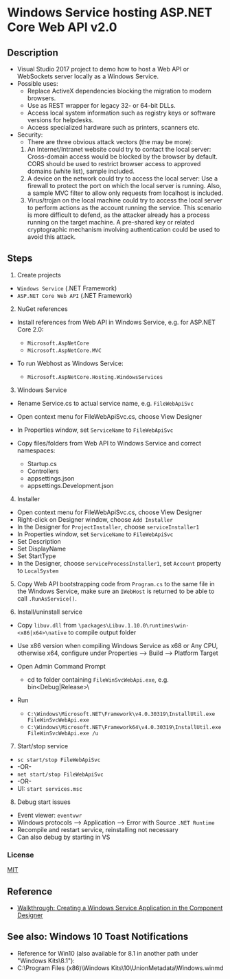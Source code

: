 # Windows Service hosting ASP.NET Core Web API v2.0
## Description
- Visual Studio 2017 project to demo how to host a Web API or WebSockets server locally as a Windows Service.
- Possible uses:
  - Replace ActiveX dependencies blocking the migration to modern browsers.
  - Use as REST wrapper for legacy 32- or 64-bit DLLs.
  - Access local system information such as registry keys or software versions for helpdesks.
  - Access specialized hardware such as printers, scanners etc.
- Security:
  - There are three obvious attack vectors (the may be more):
  1. An Internet/Intranet website could try to contact the local server: Cross-domain access would be blocked by the browser by default. CORS should be used to restrict browser access to approved domains (white list), sample included.
  2. A device on the network could try to access the local server: Use a firewall to protect the port on which the local server is running. Also, a sample MVC filter to allow only requests from localhost is included.
  3. Virus/trojan on the local machine could try to access the local server to perform actions as the account running the service. This scenario is more difficult to defend, as the attacker already has a process running on the target machine. A pre-shared key or related cryptographic mechanism involving authentication could be used to avoid this attack.

## Steps
1. Create projects
- `Windows Service` (.NET Framework)
- `ASP.NET Core Web API` (.NET Framework)

2. NuGet references
- Install references from Web API in Windows Service, e.g. for ASP.NET Core 2.0:
  - `Microsoft.AspNetCore`
  - `Microsoft.AspNetCore.MVC`

- To run Webhost as Windows Service:
  - `Microsoft.AspNetCore.Hosting.WindowsServices`

3. Windows Service
- Rename Service.cs to actual service name, e.g. `FileWebApiSvc`
- Open context menu for FileWebApiSvc.cs, choose View Designer
- In Properties window, set `ServiceName` to `FileWebApiSvc`

- Copy files/folders from Web API to Windows Service and correct namespaces:
  - Startup.cs
  - Controllers
  - appsettings.json
  - appsettings.Development.json

4. Installer
- Open context menu for FileWebApiSvc.cs, choose View Designer
- Right-click on Designer window, choose `Add Installer`
- In the Designer for `ProjectInstaller`, choose `serviceInstaller1`
- In Properties window, set `ServiceName` to `FileWebApiSvc`
- Set Description
- Set DisplayName
- Set StartType
- In the Designer, choose `serviceProcessInstaller1`, set `Account` property to `LocalSystem`

5. Copy Web API bootstrapping code from `Program.cs` to the same file in the Windows Service, make sure an `IWebHost` is returned to be able to call `.RunAsService()`.

6. Install/uninstall service
- Copy `libuv.dll` from `\packages\Libuv.1.10.0\runtimes\win-<x86|x64>\native` to compile output folder
- Use x86 version when compiling Windows Service as x68 or Any CPU, otherwise x64, configure under Properties --> Build --> Platform Target

- Open Admin Command Prompt
  - cd to folder containing `FileWinSvcWebApi.exe`, e.g. bin\<Debug|Release>\

- Run
  - `C:\Windows\Microsoft.NET\Framework\v4.0.30319\InstallUtil.exe FileWinSvcWebApi.exe`
  - `C:\Windows\Microsoft.NET\Framework64\v4.0.30319\InstallUtil.exe FileWinSvcWebApi.exe /u`

7. Start/stop service
 - `sc start/stop FileWebApiSvc`
 - -OR-
 - `net start/stop FileWebApiSvc`
 - -OR-
 - UI: `start services.msc`

8. Debug start issues
- Event viewer: `eventvwr`
- Windows protocols --> Application --> Error with Source `.NET Runtime`
- Recompile and restart service, reinstalling not necessary
- Can also debug by starting in VS

### License
[MIT](http://opensource.org/licenses/MIT)

## Reference
- [Walkthrough: Creating a Windows Service Application in the Component Designer](https://msdn.microsoft.com/en-us/library/zt39148a(v=vs.110).aspx)

## See also: Windows 10 Toast Notifications
- Reference for Win10 (also available for 8.1 in another path under "Windows Kits\8.1"):
- C:\Program Files (x86)\Windows Kits\10\UnionMetadata\Windows.winmd